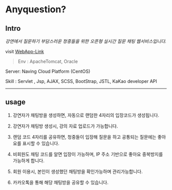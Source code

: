 # Anyquestion?

## Intro
*강연에서 질문하기 부담스러운 청중들을 위한 오픈형 실시간 질문 채팅 웹서비스입니다.*

visit [WebApp-Link](http://devkhj.ml/index)

>Env : ApacheTomcat, Oracle

Server: Naving Cloud Platform (CentOS)

Skill : Servlet , Jsp, AJAX, SCSS, BootStrap, JSTL, KaKao developer API

----
## usage
1. 강연자가 채팅방을 생성하면, 자동으로 랜덤한 4자리의 입장코드가 생성됩니다.

2. 강연자가 채팅방 생성시, 강의 자료 업로드가 가능합니다. 

3. 랜덤 코드 4자리를 공유하면, 청중들이 입장해 질문을 하고 공통되는 질문에는 좋아요를 표시할 수 있습니다.

4. 비회원도 채팅 코드를 알면 입장이 가능하며, IP 주소 기반으로 좋아요 중복방지를 가능하게 합니다.

5. 회원 이용시, 본인이 생성했던 채팅방을 확인가능하며 관리가능합니다.

6. 카카오톡을 통해 해당 채팅방을 공유할 수 있습니다.

